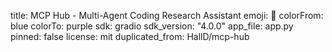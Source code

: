 title: MCP Hub - Multi-Agent Coding Research Assistant
emoji: 🤖
colorFrom: blue
colorTo: purple
sdk: gradio
sdk_version: "4.0.0"
app_file: app.py
pinned: false
license: mit
duplicated_from: HallD/mcp-hub

